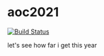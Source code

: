 # aoc2021

[![Build Status](https://drone.tildegit.org/api/badges/ben/aoc2021/status.svg)](https://drone.tildegit.org/ben/aoc2021)

let's see how far i get this year
